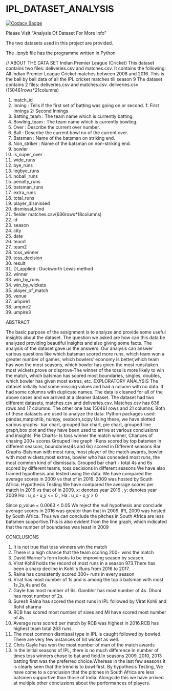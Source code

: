 # IPL_DATASET_ANALYSIS

[![Codacy Badge](https://api.codacy.com/project/badge/Grade/ad5cc96e994042d998c7c337b3c859dc)](https://app.codacy.com/gh/navydhara79/IPL_DATASET_ANALYSIS?utm_source=github.com&utm_medium=referral&utm_content=navydhara79/IPL_DATASET_ANALYSIS&utm_campaign=Badge_Grade)

Please Visit "Analysis Of Dataset For More Info"

The two datasets used in this project are provided.

The .ipnyb file has the programme written in Python

//
ABOUT THE DATA SET
Indian Premier League (Cricket)
This dataset contains two files: deliveries.csv and matches.csv. It contains the following:
All Indian Premier League Cricket matches between 2008 and 2016.
This is the ball by ball data of all the IPL cricket matches till season 9
The dataset contains 2 files: deliveries.csv and matches.csv.
deliveries.csv (150461rows*21columns)
1. match_id
2. Inning : Tells if the first set of batting was going on or second. 1: First Innings 2: Second Innings
3. Batting_team : The team name which is currently batting.
4. Bowling_team : The team name which is currently bowling.
5. Over : Describe the current over number.
6. Ball : Describe the current bowl no of the current over.
7. Batsman : Name of the batsman on striking end.
8. Non_striker : Name of the batsman on non-striking end.
9. bowler
10. is_super_over
11. wide_runs
12. bye_runs
13. legbye_runs
14. noball_runs
15. penalty_runs
16. batsman_runs
17. extra_runs
18. total_runs
19. player_dismissed
20. dismissal_kind
21. fielder
matches.csv(636rows*18columns)
1. id
2. season
3. city
4. date
5. team1
6. team2
7. toss_winner
8. toss_decision
9. result
10. Dl_applied : Duckworth Lewis method
11. winner
12. win_by_runs
13. win_by_wickets
14. player_of_match
15. venue
16. umpire1
17. umpire2
18. umpire3

ABSTRACT

The basic purpose of the assignment is to analyze and provide some useful insights about the dataset. The
question we asked are how can this data be analyzed providing beautiful insights and also giving some facts.
The analysis of the dataset gave us the answers. Our analysis can answer various questions like which
batsman scored more runs, which team won a greater number of games, which bowlers’ economy is
better,which team has won the most seasons, which bowler has given the most runs/taken most
wickets,prove or disprove-The winner of the toss is more likely to win the match, which batsman has scored
most boundaries, singles, doubles, which bowler has given most extras, etc.
EXPLORATORY ANALYSIS
The dataset initially had some missing values and had a column with no data. It had some columns with
duplicate names. The data is cleaned for all of the above cases and we arrived at a cleaner dataset. The
dataset had two different datasets, matches.csv and deliveries.csv. Matches.csv has 636 rows and 17
columns. The other one has 150461 rows and 21 columns. Both of these datasets are used to analyze the
data.
Python packages used: pandas,matplotlib, numpy, seaborn,scipy
Using these, we have plotted various graphs- bar chart, grouped bar chart, pie chart, grouped line graph,box
plot and they have been used to arrive at various conclusions and insights.
Pie Charts- Is toss winner the match winner, Chances of chasing 200+ scores
Grouped line graph -Runs scored by top batsmen in different seasons, boundaries(4s and 6s) scored in
Different seasons
Bar Graphs-Batsman with most runs, most player of the match awards, bowler with most wickets,most
extras, bowler who has conceded most runs, the most common kind of dismissals.
Grouped bar chart - total 4s and 6s scored by different teams, toss decisions in different seasons
We have also framed hypothesis and tested using the data.
We have compared the average scores in 2009 vs that of in 2016. 2009 was hosted by South Africa.
Hypothesis Testing
We have compared the average scores per match in 2016 vs that of in 2009.
x: denotes year 2016 , y: denotes year 2009
Ho : u_x - u_y <= 0 , Ha : u_x - u_y > 0

Since p_value = 0.0063 < 0.05
We reject the null hypothesis and conclude average scores in 2016 was greater than that in 2009.
IPL 2009 was hosted by South Africa. Thus we can conclude the pitches in South Africa are less batsmen
supportive.This is also evident from the line graph, which indicated that the number of boundaries was least
in 2009

CONCLUSIONS

1. It is not true that toss winners win the match
2. There is a high chance that the team scoring 200+ wins the match
3. David Warner's form looks to be improving season by season.
4. Virat Kohli holds the record of most runs in a season 973.There has been a sharp decline in Kohli's
Runs from 2016 to 2017.
5. Raina has consistently scored 300+ runs in every season
6. Virat has most number of 1s and is among the top 5 batsman with most 1s,2s,4s and 6s.
7. Gayle has most number of 6s. Gambhir has most number of 4s. Dhoni has most number of 2s.
8. Suresh Raina has scored the most runs in IPL followed by Virat Kohli and Rohit sharma
9. RCB has scored most number of sixes and MI have scored most number of 4s
10. Average runs scored per match by RCB was highest in 2016.RCB has highest team total 263 runs.
11. The most common dismissal type in IPL is caught followed by bowled. There are very few instances
of hit wicket as well.
12. Chris Gayle has won the most number of man of the match awards
13. In the initial seasons of IPL, there is no much difference in number of times toss winners chose to bat
and field.In seasons 2009, 2010, 2013 batting first was the preferred choice.Whereas in the last few
seasons it is clearly seen that the trend is to bowl first.
By hypothesis Testing,
We have come to a conclusion that the pitches in South Africa are less batsmen supportive than those of
India. Alongside this we have arrived at multiple other conclusions about the performances of players.
